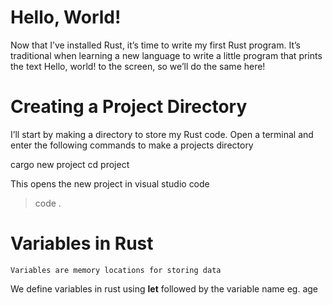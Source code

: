 # Hello, World!
Now that I’ve installed Rust, it’s time to write my first Rust program. 
It’s traditional when learning a new language to write a little program that prints the text Hello, world! to the screen, so we’ll do the same here!

# Creating a Project Directory
I’ll start by making a directory to store my Rust code. Open a terminal and enter the following commands to make a projects directory 

cargo new project
cd project

This opens the new project in visual studio code

>code .


# Variables in Rust

	Variables are memory locations for storing data
We define variables in rust using **let** followed by the variable name eg. age
